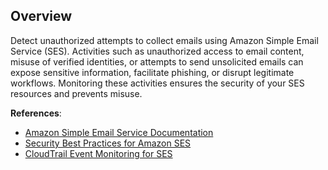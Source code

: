 ## Overview

Detect unauthorized attempts to collect emails using Amazon Simple Email Service (SES). Activities such as unauthorized access to email content, misuse of verified identities, or attempts to send unsolicited emails can expose sensitive information, facilitate phishing, or disrupt legitimate workflows. Monitoring these activities ensures the security of your SES resources and prevents misuse.

**References**:
- [Amazon Simple Email Service Documentation](https://docs.aws.amazon.com/ses/latest/DeveloperGuide/Welcome.html)
- [Security Best Practices for Amazon SES](https://docs.aws.amazon.com/ses/latest/DeveloperGuide/best-practices.html)
- [CloudTrail Event Monitoring for SES](https://docs.aws.amazon.com/ses/latest/DeveloperGuide/logging-using-cloudtrail.html)
